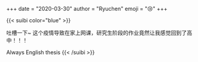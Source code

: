 +++
date = "2020-03-30"
author = "Ryuchen"
emoji = ":cry:"
+++

{{< suibi color="blue" >}}
    <p>吐槽一下~ 这个疫情导致在家上网课，研究生阶段的作业竟然让我感觉回到了高中！！！</p>
    <span>Always English thesis</span>
{{< /suibi >}}
